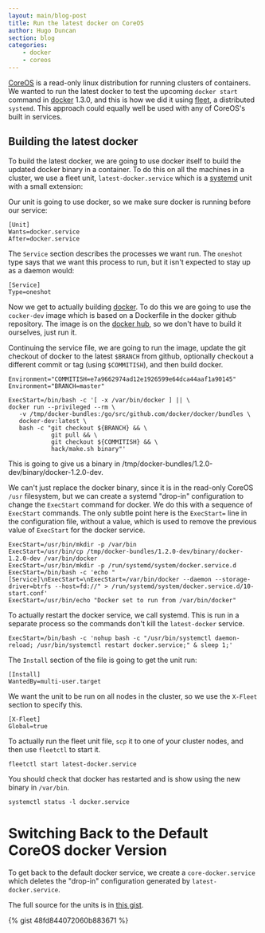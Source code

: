 ```yaml
---
layout: main/blog-post
title: Run the latest docker on CoreOS
author: Hugo Duncan
section: blog
categories:
    - docker
    - coreos
---
```


[CoreOS][coreos] is a read-only linux distribution for running
clusters of containers.  We wanted to run the latest docker to test
the upcoming `docker start` command in [docker][docker] 1.3.0, and
this is how we did it using [fleet][fleet], a distributed `systemd`.
This approach could equally well be used with any of CoreOS's built in
services.

## Building the latest docker

To build the latest docker, we are going to use docker itself to build
the updated docker binary in a container.  To do this on all the
machines in a cluster, we use a fleet unit, `latest-docker.service`
which is a [systemd][systemd] unit with a small extension:

Our unit is going to use docker, so we make sure docker is running
before our service:

```
[Unit]
Wants=docker.service
After=docker.service
```

The `Service` section describes the processes we want run.  The
`oneshot` type says that we want this process to run, but it isn't
expected to stay up as a daemon would:

```
[Service]
Type=oneshot
```

Now we get to actually building [docker][docker].  To do this we are
going to use the `cocker-dev` image which is based on a Dockerfile in
the docker github repository.  The image is on the
[docker hub][docker-dev], so we don't have to build it ourselves, just
run it.

Continuing the service file, we are going to run the image, update the
git checkout of docker to the latest `$BRANCH` from github, optionally
checkout a different commit or tag (using `$COMMITISH`), and then
build docker.

```
Environment="COMMITISH=e7a9662974ad12e1926599e64dca44aaf1a90145"
Environment="BRANCH=master"

ExecStart=/bin/bash -c '[ -x /var/bin/docker ] || \
docker run --privileged --rm \
   -v /tmp/docker-bundles:/go/src/github.com/docker/docker/bundles \
   docker-dev:latest \
   bash -c "git checkout ${BRANCH} && \
            git pull && \
            git checkout ${COMMITISH} && \
            hack/make.sh binary"'
```

This is going to give us a binary in
/tmp/docker-bundles/1.2.0-dev/binary/docker-1.2.0-dev.

We can't just replace the docker binary, since it is in the read-only
CoreOS `/usr` filesystem, but we can create a systemd "drop-in"
configuration to change the `ExecStart` command for docker.  We do
this with a sequence of `ExecStart` commands.  The only subtle point
here is the `ExecStart=` line in the configuration file, without a
value, which is used to remove the previous value of `ExecStart` for
the docker service.

```
ExecStart=/usr/bin/mkdir -p /var/bin
ExecStart=/usr/bin/cp /tmp/docker-bundles/1.2.0-dev/binary/docker-1.2.0-dev /var/bin/docker
ExecStart=/usr/bin/mkdir -p /run/systemd/system/docker.service.d
ExecStart=/bin/bash -c 'echo "[Service]\nExecStart=\nExecStart=/var/bin/docker --daemon --storage-driver=btrfs --host=fd://" > /run/systemd/system/docker.service.d/10-start.conf'
ExecStart=/usr/bin/echo "Docker set to run from /var/bin/docker"
```

To actually restart the docker service, we call systemd.  This is run in a separate process so the commands don't kill the `latest-docker` service.

```
ExecStart=/bin/bash -c 'nohup bash -c "/usr/bin/systemctl daemon-reload; /usr/bin/systemctl restart docker.service;" & sleep 1;'
```

The `Install` section of the file is going to get the unit run:

```
[Install]
WantedBy=multi-user.target
```

We want the unit to be run on all nodes in the cluster, so we use the
`X-Fleet` section to specify this.

```
[X-Fleet]
Global=true
```

To actually run the fleet unit file, `scp` it to one of your cluster
nodes, and then use `fleetctl` to start it.

```
fleetctl start latest-docker.service
```

You should check that docker has restarted and is show using the new
binary in `/var/bin`.

```
systemctl status -l docker.service
```

# Switching Back to the Default CoreOS docker Version

To get back to the default docker service, we create a
`core-docker.service` which deletes the "drop-in" configuration
generated by `latest-docker.service`.


The full source for the units is in [this gist](https://gist.github.com/hugoduncan/48fd844072060b883671).

{% gist 48fd844072060b883671 %}






[coreos]:https://coreos.com/ "CoreOS"
[docker]:https://docker.com/ "docker"
[docker-dev]:https://registry.hub.docker.com/_/docker-dev/ "docker-dev on docker hub"
[fleet]:https://coreos.com/docs/#launching-containers "fleet"
[systemd]:http://www.freedesktop.org/wiki/Software/systemd/ "systemd"
